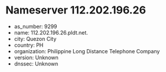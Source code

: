 # Nameserver 112.202.196.26

* as_number: 9299
* name: 112.202.196.26.pldt.net.
* city: Quezon City
* country: PH
* organization: Philippine Long Distance Telephone Company
* version: Unknown
* dnssec: Unknown

